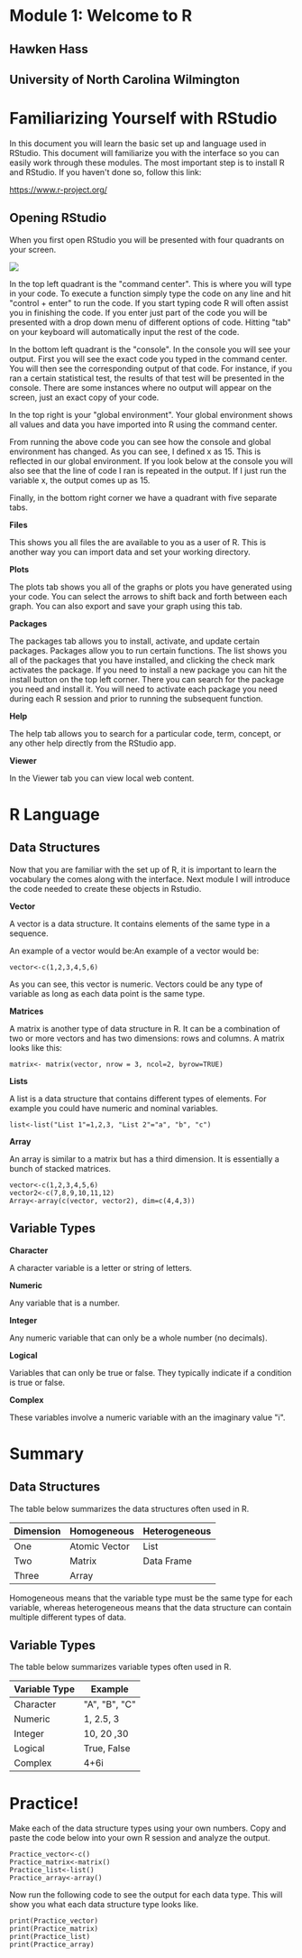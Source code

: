 # Module 1: Welcome to R
## Hawken Hass
## University of North Carolina Wilmington

# Familiarizing Yourself with RStudio


  In this document you will learn the basic set up and language used in RStudio. This document will familiarize you with the interface so you can easily work through these modules. The most important step is to install R and RStudio. If you haven't done so, follow this link:

<https://www.r-project.org/>


## Opening RStudio

When you first open RStudio you will be presented with four quadrants on your screen.

![](https://timotheenivalis.github.io/RSB-R-Stats-Biology/00.Install/rstudiolayout.jpg)
 
In the top left quadrant is the "command center". This is where you will type in your code. To  execute a function simply type the code on any line and hit "control + enter" to run the code. If you start typing code R will often assist you in finishing the code. If you enter just part of the code you will be presented with a drop down menu of different options of code. Hitting "tab" on your keyboard will automatically input the rest of the code.

In the bottom left quadrant is the "console". In the console you will see your output. First you will see the exact code you typed in the command center. You will then see the corresponding output of that code. For instance, if you ran a certain statistical test, the results of that test will be presented in the console. There are some instances where no output will appear on the screen, just an exact copy of your code.

In the top right is your "global environment". Your global environment shows all values and data you have imported into R using the command center.


From running the above code you can see how the console and global environment has changed. As you can see, I defined x as 15. This is reflected in our global environment. If you look below at the console you will also see that the line of code I ran is repeated in the output. If I just run the variable x, the output comes up as 15.


 
 
 Finally, in the bottom right corner we have a quadrant with five separate tabs.

**Files**
 
This shows you all files the are available to you as a user of R. This is another way you can import data and set your working directory.
 
 **Plots**
 
The plots tab shows you all of the graphs or plots you have generated using your code. You can select the arrows to shift back and forth between each graph. You can also export and save your graph using this tab.
 
 **Packages** 
 
The packages tab allows you to install, activate, and update certain packages. Packages allow you to run certain functions. The list shows you all of the packages that you have installed, and clicking the check mark activates the package. If you need to install a new package you can hit the install button on the top left corner. There you can search for the package you need and install it. You will need to activate each package you need during each R session and prior to running the subsequent function.
 
 **Help**
 
The help tab allows you to search for a particular code, term, concept, or any other help directly from the RStudio app.
 
 **Viewer**
 
In the Viewer tab you can view local web content.
 

# R Language

## Data Structures
 
 Now that you are familiar with the set up of R, it is important to learn the vocabulary the comes along with the interface. Next module I will introduce the code needed to create these objects in Rstudio.
 
 **Vector**

A vector is a data structure. It contains elements of the same type in a sequence.
 
An example of a vector would be:An example of a vector would be:
```{r}
vector<-c(1,2,3,4,5,6)

```
As you can see, this vector is numeric. Vectors could be any type of variable as long as each data point is the same type.

**Matrices**

A matrix is another type of data structure in R. It can be a combination of two or more vectors and has two dimensions: rows and columns. A matrix looks like this:
```{r}
matrix<- matrix(vector, nrow = 3, ncol=2, byrow=TRUE)

```


**Lists**

A list is a data structure that contains different types of elements. For example you could have numeric and nominal variables. 

```{r}
list<-list("List 1"=1,2,3, "List 2"="a", "b", "c")
```

**Array**


An array is similar to a matrix but has a third dimension. It is essentially a bunch of stacked matrices.

```{r}
vector<-c(1,2,3,4,5,6)
vector2<-c(7,8,9,10,11,12)
Array<-array(c(vector, vector2), dim=c(4,4,3))

```
## Variable Types

**Character**

A character variable is a letter or string of letters.

**Numeric**

Any variable that is a number.

**Integer**

Any numeric variable that can only be a whole number (no decimals). 

**Logical**

Variables that can only be true or false. They typically indicate if a condition is true or false.

**Complex**

These variables involve a numeric variable with an the imaginary value "i". 

# Summary

## Data Structures

The table below summarizes the data structures often used in R.

Dimension | Homogeneous | Heterogeneous
----------| ----------  | -------------
One |Atomic Vector|  List
Two |    Matrix   |  Data Frame
Three| Array|

Homogeneous means that the variable type must be the same type for each variable, whereas heterogeneous means that the data structure can contain multiple different types of data. 

## Variable Types

The table below summarizes variable types often used in R.

Variable Type|Example  |
-------------|---------|
Character| "A", "B", "C"|
Numeric| 1, 2.5, 3|
Integer| 10, 20 ,30|
Logical| True, False|
Complex| 4+6i|





# Practice!

Make each of the data structure types using your own numbers. Copy and paste the code below into your own R session and analyze the output.

```{r}
Practice_vector<-c()
Practice_matrix<-matrix()
Practice_list<-list()
Practice_array<-array()
```

Now run the following code to see the output for each data type. This will show you what each data structure type looks like.

```{r}
print(Practice_vector)
print(Practice_matrix)
print(Practice_list)
print(Practice_array)
```
